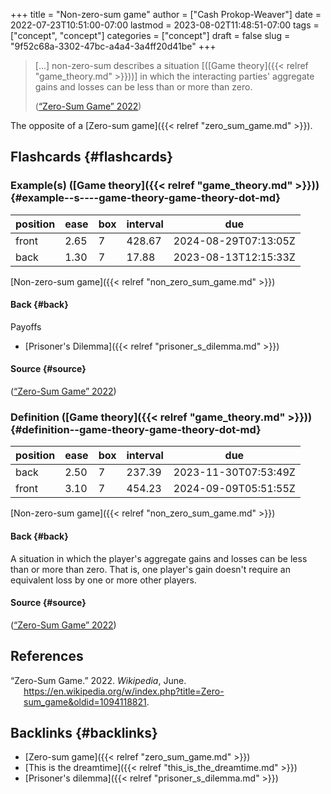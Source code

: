 +++
title = "Non-zero-sum game"
author = ["Cash Prokop-Weaver"]
date = 2022-07-23T10:51:00-07:00
lastmod = 2023-08-02T11:48:51-07:00
tags = ["concept", "concept"]
categories = ["concept"]
draft = false
slug = "9f52c68a-3302-47bc-a4a4-3a4ff20d41be"
+++

> [...] non-zero-sum describes a situation [([Game theory]({{< relref "game_theory.md" >}}))] in which the interacting parties' aggregate gains and losses can be less than or more than zero.
>
> (<a href="#citeproc_bib_item_1">“Zero-Sum Game” 2022</a>)

The opposite of a [Zero-sum game]({{< relref "zero_sum_game.md" >}}).


## Flashcards {#flashcards}


### Example(s) ([Game theory]({{< relref "game_theory.md" >}})) {#example--s----game-theory-game-theory-dot-md}

| position | ease | box | interval | due                  |
|----------|------|-----|----------|----------------------|
| front    | 2.65 | 7   | 428.67   | 2024-08-29T07:13:05Z |
| back     | 1.30 | 7   | 17.88    | 2023-08-13T12:15:33Z |

[Non-zero-sum game]({{< relref "non_zero_sum_game.md" >}})


#### Back {#back}

Payoffs

-   [Prisoner's Dilemma]({{< relref "prisoner_s_dilemma.md" >}})


#### Source {#source}

(<a href="#citeproc_bib_item_1">“Zero-Sum Game” 2022</a>)


### Definition ([Game theory]({{< relref "game_theory.md" >}})) {#definition--game-theory-game-theory-dot-md}

| position | ease | box | interval | due                  |
|----------|------|-----|----------|----------------------|
| back     | 2.50 | 7   | 237.39   | 2023-11-30T07:53:49Z |
| front    | 3.10 | 7   | 454.23   | 2024-09-09T05:51:55Z |

[Non-zero-sum game]({{< relref "non_zero_sum_game.md" >}})


#### Back {#back}

A situation in which the player's aggregate gains and losses can be less than or more than zero. That is, one player's gain doesn't require an equivalent loss by one or more other players.


#### Source {#source}

(<a href="#citeproc_bib_item_1">“Zero-Sum Game” 2022</a>)

## References

<style>.csl-entry{text-indent: -1.5em; margin-left: 1.5em;}</style><div class="csl-bib-body">
  <div class="csl-entry"><a id="citeproc_bib_item_1"></a>“Zero-Sum Game.” 2022. <i>Wikipedia</i>, June. <a href="https://en.wikipedia.org/w/index.php?title=Zero-sum_game&oldid=1094118821">https://en.wikipedia.org/w/index.php?title=Zero-sum_game&#38;oldid=1094118821</a>.</div>
</div>


## Backlinks {#backlinks}

-   [Zero-sum game]({{< relref "zero_sum_game.md" >}})
-   [This is the dreamtime]({{< relref "this_is_the_dreamtime.md" >}})
-   [Prisoner's dilemma]({{< relref "prisoner_s_dilemma.md" >}})
